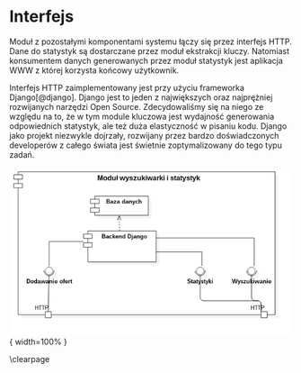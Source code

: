 #  Interfejs

Moduł z pozostałymi komponentami systemu łączy się przez interfejs HTTP.
Dane do statystyk są dostarczane przez moduł ekstrakcji kluczy.
Natomiast konsumentem danych generowanych przez moduł statystyk jest aplikacja
WWW z której korzysta końcowy użytkownik.

Interfejs HTTP zaimplementowany jest przy użyciu frameworka Django[@django].
Django jest to jeden z największych oraz najprężniej rozwijanych narzędzi
Open Source.
Zdecydowaliśmy się na niego ze względu na to, że w tym module kluczowa jest
wydajność generowania odpowiednich statystyk, ale też duża elastyczność
w pisaniu kodu.
Django jako projekt niezwykle dojrzały, rozwijany przez bardzo doświadczonych
developerów z całego świata jest świetnie zoptymalizowany do tego typu zadań.


![Schemat modułu. \label{ref_a_figure}](source/figures/backend_diagram.png){ width=100% }

\clearpage
